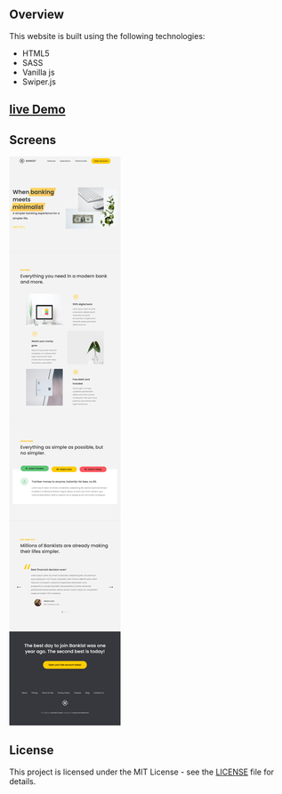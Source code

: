 
## Overview

This website is built using the following technologies:

- HTML5
- SASS
- Vanilla js
- Swiper.js

## [live Demo](https://alzeqri1997.github.io/bankist-website/)

## Screens
![Home Screen](/screenshot.png)

## License

This project is licensed under the MIT License - see the [LICENSE](LICENSE) file for details.